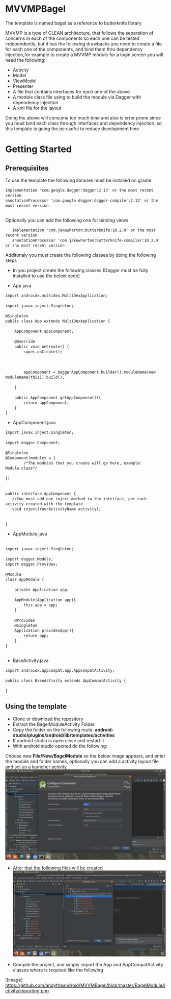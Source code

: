 # MVVMPBagel


The template is named bagel as a reference to butterknife library

MVVMP is a type of CLEAN architecture, that follows the separation of concerns in each of the components so each one  can be tested independently, but it has the following drawbacks you need to create a  file for each one of the components, and bind them thru dependency injection,for example to create a MVVMP module for a login screen you will need the following:

 * Activity
* Model
 * ViewModel
 * Presenter
* A file that contains interfaces for each one of the above
* A module class file using to build the module via Dagger with dependency injection
 * A xml file for the layout


Doing the above will consume too much time and also is  error prone since you must bind each class through interfaces and dependency injection, so this template is going the be useful to reduce development time


# Getting Started

## Prerequisites


To use the template the following libraries must be installed on gradle

```
implementation 'com.google.dagger:dagger:2.13' or the most recent version
annotationProcessor 'com.google.dagger:dagger-compiler:2.13' or the most recent version
    
```
Optionally you can add the following one for binding views 

```
   implementation 'com.jakewharton:butterknife:10.2.0' or the most recent version
   annotationProcessor 'com.jakewharton:butterknife-compiler:10.2.0' or the most recent version
```
Additonaly you must create the following classes by doing the following steps

* In you project create the following classes (Dagger must be fully installed to use the below code)


* App.java

```
import androidx.multidex.MultiDexApplication;

import javax.inject.Singleton;

@Singleton
public class App extends MultiDexApplication {

    AppComponent appComponent;

    @Override
    public void onCreate() {
        super.onCreate();



        appComponent = DaggerAppComponent.builder().moduleName(new ModuleName(this)).build();

    }

    public AppComponent getAppComponent(){
        return appComponent;
    }
}
```

* AppComponent.java

```
import javax.inject.Singleton;

import dagger.Component;

@Singleton
@Component(modules = {
        /*The modules that you create will go here, example: Module.class*/

})


public interface AppComponent {
   //You must add one inject method to the interface, per each activity created with the template
   void inject(YourActivityName activity);


}

```

* AppModule.java

```

import javax.inject.Singleton;

import dagger.Module;
import dagger.Provides;

@Module
class AppModule {

    private Application app;

    AppModule(Application app){
        this.app = app;
    }

    @Provides
    @Singleton
    Application providesApp(){
        return app;
    }
}


```

* BaseActivity.java
```
import androidx.appcompat.app.AppCompatActivity;

public class BaseActivity extends AppCompatActivity {

}
```
## Using the template

* Clone or download the repository
* Extract the BagelModuleActivity Folder
* Copy the folder on the following route: **android-studio/plugins/android/lib/templates/activities**
* If android studio is open close and restart it
* With android studio opened do the following:


Choose new **File/New/BagelModule** so the below image appears, and enter the module and folder names, optionally you can add a activity layout file and set as a launcher activity
![image](https://github.com/andytheandroid/MVVMBagel/blob/master/BagelModuleActivity/newModule.png)

* After that the following files will be created
![image](https://github.com/andytheandroid/MVVMBagel/blob/master/BagelModuleActivity/addFIles.png)

* Compile the project, and simply import the App and AppCompatActivity classes where is required like the following 

![image] https://github.com/andytheandroid/MVVMBagel/blob/master/BagelModuleActivity/importing.png






